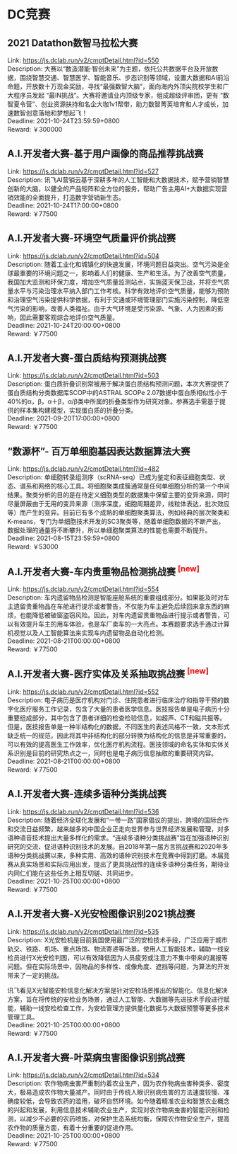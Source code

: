 # DC竞赛



## 2021 Datathon数智马拉松大赛

Link: https://js.dclab.run/v2/cmptDetail.html?id=550  
Description: 大赛以“数造潜能·智创未来”为主题，依托公共数据平台及开放数据，围绕智慧交通、智慧医学、智能音乐、步态识别等领域，设置大数据和AI前沿命题，开放数十万现金奖励，寻找“最强数智大脑”，面向海内外顶尖院校学生和广大程序员发起 “最IN挑战”。大赛将邀请业内顶级专家，组成超级评审团，更有 “数智夏令营”、创业资源扶持和名企大咖1v1帮带，助力数智菁英培育和人才成长，加速数智创意落地和梦想起飞！  
Deadline: 2021-10-24T23:59:59+0800  
Reward: ￥300000  


## A.I.开发者大赛-基于用户画像的商品推荐挑战赛

Link: https://js.dclab.run/v2/cmptDetail.html?id=527  
Description: 讯飞AI营销云基于深耕多年的人工智能和大数据技术，赋予营销智慧创新的大脑，以健全的产品矩阵和全方位的服务，帮助广告主用AI+大数据实现营销效能的全面提升，打造数字营销新生态。  
Deadline: 2021-10-24T17:00:00+0800  
Reward: ￥77500  


## A.I.开发者大赛-环境空气质量评价挑战赛

Link: https://js.dclab.run/v2/cmptDetail.html?id=504  
Description: 随着工业化和城镇化的快速发展，环境问题日益突出。空气污染是全球最重要的环境问题之一，影响着人们的健康、生产和生活。为了改善空气质量，我国加大监测和环保力度，增加空气质量监测站点，实施蓝天保卫战，并将空气质量水平与污染治理水平纳入部门工作考核。科学有效地评价空气质量，能够为预防和治理空气污染提供科学依据，有利于交通或环境管理部门实施污染控制，降低空气污染的影响，改善人类福祉。由于大气环境是受污染源、气象、人为因素的影响，因此需要客观综合地评价空气质量。  
Deadline: 2021-10-24T20:00:00+0800  
Reward: ￥77500  


## A.I.开发者大赛-蛋白质结构预测挑战赛

Link: https://js.dclab.run/v2/cmptDetail.html?id=503  
Description: 蛋白质折叠识别常被用于解决蛋白质结构预测问题，本次大赛提供了蛋白质结构分类数据库SCOP中的ASTRAL SCOPe 2.07数据中蛋白质相似性小于40%的α，β，α＋β，α/β类中所属的折叠类型作为研究对象。参赛选手需基于提供的样本集构建模型，实现蛋白质的折叠分类。  
Deadline: 2021-09-20T17:00:00+0800  
Reward: ￥77500  


## “数源杯”- 百万单细胞基因表达数据算法大赛

Link: https://js.dclab.run/v2/cmptDetail.html?id=482  
Description: 单细胞转录组测序（scRNA-seq）已成为鉴定和表征细胞类型、状态、谱系和网络的核心工具。将细胞聚类成簇通常是任何单细胞分析的第一个中间结果。聚类分析的目的是在待定义细胞类型的数据集中保留主要的变异来源，同时尽量屏蔽由于无用的变异来源（测序深度，细胞周期差异，线粒体表达，批次效应等）而产生的变异。目前已有多个成熟的单细胞聚类算法，例如经典的层次聚类和K-means，专门为单细胞技术开发的SC3聚类等，随着单细胞数据的不断产出，数据处理的通量将不断攀升，所以单细胞聚类算法的性能也需要不断提升。  
Deadline: 2021-08-15T23:59:59+0800  
Reward: ￥53000  


## A.I.开发者大赛-车内贵重物品检测挑战赛 <sup style="color:red">[new]<sup>  

Link: https://js.dclab.run/v2/cmptDetail.html?id=554  
Description: 车内遗留物品检测是智能座舱系统的重要组成部分。如果能及时对车主遗留贵重物品在车舱进行提示或者警告，不仅能为车主避免后续回来拿东西的麻烦，也能降低被破窗盗窃风险。因此，对车内遗留贵重物品进行提示或者警告，可以有效提升车主的用车体验，也是车厂卖车的一大亮点。本赛题要求选手通过计算机视觉以及人工智能算法来实现车内遗留物品自动化检测。  
Deadline: 2021-08-21T00:00:00+0800  
Reward: ￥77500  


## A.I.开发者大赛-医疗实体及关系抽取挑战赛 <sup style="color:red">[new]<sup>  

Link: https://js.dclab.run/v2/cmptDetail.html?id=552  
Description: 电子病历是医疗机构对门诊、住院患者进行临床治疗和指导干预的数字化医疗服务工作记录，包含了大量的患者医学信息。医技报告单是电子病历十分重要组成部分，其中包含了患者详细的检查检验信息，如超声、CT和磁共振等。但是，医技报告单是一种半结构化的数据，不同医生的表述风格不一致，文本形式缺乏统一的规范，因此将其中非结构化的部分转换为结构化的信息是非常重要的，可以有效的提高医生工作效率，优化医疗机构流程。医技领域的命名实体和实体关系识别是目前的研究热点之一，同时也是电子病历信息抽取的重要研究内容。  
Deadline: 2021-08-21T00:00:00+0800  
Reward: ￥77500  


## A.I.开发者大赛-连续多语种分类挑战赛

Link: https://js.dclab.run/v2/cmptDetail.html?id=536  
Description: 随着经济全球化发展和“一带一路”国家倡议的提出，跨境的国际合作和交流日益频繁，越来越多的中国企业正走向世界参与世界经济发展和管理，对多语种语音技术提出大量多样化的需求。“连续多语种分类挑战赛”旨在加强语种识别研究的交流、促进语种识别技术的发展。自2018年第一届方言挑战赛和2020年多语种分类挑战赛以来，多种实用、高效的语种识别技术在竞赛中得到打磨。本届竞赛从真实场景和实际应用出发，提出了更具挑战性的连续多语种分类任务，期待业内同仁们能在这些任务上相互切磋、共同进步。  
Deadline: 2021-10-25T00:00:00+0800  
Reward: ￥77500  


## A.I.开发者大赛-X光安检图像识别2021挑战赛

Link: https://js.dclab.run/v2/cmptDetail.html?id=535  
Description: X光安检机是目前我国使用最广泛的安检技术手段，广泛应用于城市轨交、铁路、机场、重点场馆、物流寄递等场景。使用人工智能技术，辅助一线安检员进行X光安检判图，可以有效降低因为人员疲劳或注意力不集中带来的漏报等问题。但在实际场景中，因物品的多样性、成像角度、遮挡等问题，为算法的开发带来了一定的挑战。

讯飞看见X光智能安检信息化解决方案是针对安检场景推出的智能化、信息化解决方案，旨在将传统的安检业务场景，通过人工智能、大数据等先进技术手段进行赋能，辅助一线安检检查工作，为安检管理方提供量化数据与大数据预警等更多技术管理工具。  
Deadline: 2021-10-25T00:00:00+0800  
Reward: ￥77500  


## A.I.开发者大赛-叶菜病虫害图像识别挑战赛

Link: https://js.dclab.run/v2/cmptDetail.html?id=534  
Description: 农作物病虫害严重制约着农业生产，因为农作物病虫害种类多、密度大，极易造成农作物大量减产。同时由于传统人眼识别病虫害的方法速度较慢、准确度较低，会导致农药的滥用，破坏自然环境。如今随着精准农业和智慧农业概念的兴起和发展，利用信息技术辅助农业生产，实现对农作物病虫害的智能识别和检测，以减少不必要的农药喷施，对保护生态系统均衡，保障农作物安全生产，提高农作物的质量方面，有着十分重要的促进作用。  
Deadline: 2021-10-25T00:00:00+0800  
Reward: ￥77500  

